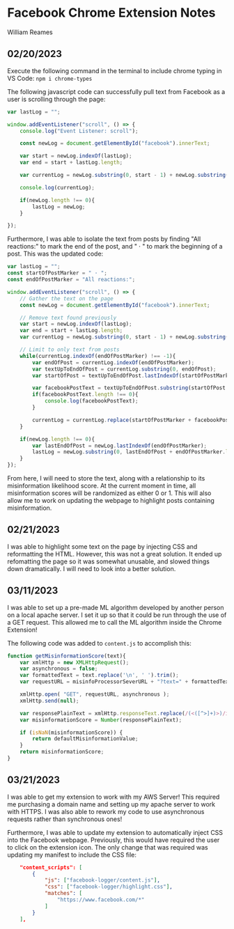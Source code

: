 # Facebook Chrome Extension Notes
William Reames

## 02/20/2023

Execute the following command in the terminal to include chrome typing in VS Code:
`npm i chrome-types`

The following javascript code can successfully pull text from Facebook as a user is scrolling through the page:


```javascript
var lastLog = "";

window.addEventListener("scroll", () => {
    console.log("Event Listener: scroll");

    const newLog = document.getElementById("facebook").innerText;

    var start = newLog.indexOf(lastLog);
    var end = start + lastLog.length;

    var currentLog = newLog.substring(0, start - 1) + newLog.substring(end);

    console.log(currentLog);

    if(newLog.length !== 0){
        lastLog = newLog;
    }

});
```

Furthermore, I was able to isolate the text from posts by finding "All reactions:" to mark the end of the post, and " · " to mark the beginning of a post. This was the updated code:

```javascript
var lastLog = "";
const startOfPostMarker = " · ";
const endOfPostMarker = "All reactions:";

window.addEventListener("scroll", () => {
    // Gather the text on the page
    const newLog = document.getElementById("facebook").innerText;

    // Remove text found previously
    var start = newLog.indexOf(lastLog);
    var end = start + lastLog.length;
    var currentLog = newLog.substring(0, start - 1) + newLog.substring(end);

    // Limit to only text from posts
    while(currentLog.indexOf(endOfPostMarker) !== -1){
        var endOfPost = currentLog.indexOf(endOfPostMarker);
        var textUpToEndOfPost = currentLog.substring(0, endOfPost);
        var startOfPost = textUpToEndOfPost.lastIndexOf(startOfPostMarker);

        var facebookPostText = textUpToEndOfPost.substring(startOfPost + startOfPostMarker.length);
        if(facebookPostText.length !== 0){
            console.log(facebookPostText);
        }

        currentLog = currentLog.replace(startOfPostMarker + facebookPostText + endOfPostMarker, "");
    }

    if(newLog.length !== 0){
        var lastEndOfPost = newLog.lastIndexOf(endOfPostMarker);
        lastLog = newLog.substring(0, lastEndOfPost + endOfPostMarker.length);
    }
});
```

From here, I will need to store the text, along with a relationship to its misinformation likelihood score. At the current moment in time, all misinformation scores will be randomized as either 0 or 1. This will also allow me to work on updating the webpage to highlight posts containing misinformation.


## 02/21/2023

I was able to highlight some text on the page by injecting CSS and reformatting the HTML. However, this was not a great solution. It ended up refomatting the page so it was somewhat unusable, and slowed things down dramatically. I will need to look into a better solution.


## 03/11/2023

I was able to set up a pre-made ML algorithm developed by another person on a local apache server. I set it up so that it could be run through the use of a GET request. This allowed me to call the ML algorithm inside the Chrome Extension!

The following code was added to `content.js` to accomplish this:

```javascript
function getMisinformationScore(text){
    var xmlHttp = new XMLHttpRequest();
    var asynchronous = false;
    var formattedText = text.replace('\n', ' ').trim();
    var requestURL = misinfoProcessorSeverURL + "?text=" + formattedText;

    xmlHttp.open( "GET", requestURL, asynchronous );
    xmlHttp.send(null);

    var responsePlainText = xmlHttp.responseText.replace(/(<([^>]+)>)/ig,"");
    var misinformationScore = Number(responsePlainText);

    if (isNaN(misinformationScore)) {
        return defaultMisinformationValue;
    }
    return misinformationScore;
}
```

## 03/21/2023

I was able to get my extension to work with my AWS Server! This required me purchasing a domain name and setting up my apache server to work with HTTPS. I was also able to rework my code to use asynchronous requests rather than synchronous ones!

Furthermore, I was able to update my extension to automatically inject CSS into the Facebook webpage. Previously, this would have required the user to click on the extension icon. The only change that was required was updating my manifest to include the CSS file:

```json
    "content_scripts": [
        {
            "js": ["facebook-logger/content.js"],
            "css": ["facebook-logger/highlight.css"],
            "matches": [
                "https://www.facebook.com/*"
            ]
        }
    ],
```

